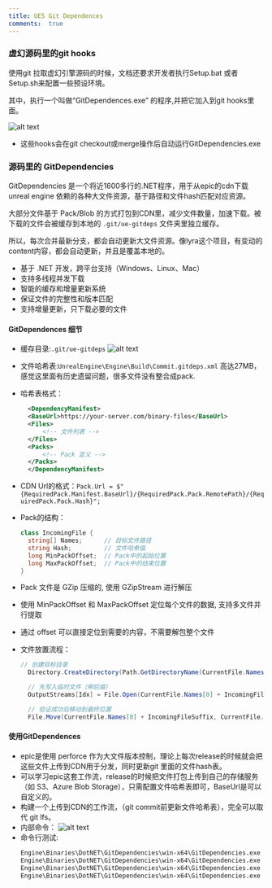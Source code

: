 ```yaml
---
title: UE5 Git Dependences
comments:  true
---
```

 

### 虚幻源码里的git hooks

使用git 拉取虚幻引擎源码的时候，文档还要求开发者执行Setup.bat 或者 Setup.sh来配置一些预设环境。

其中，执行一个叫做“GitDependences.exe” 的程序,并把它加入到git hooks里面。

![alt text](../assets/images/02GitDependences_image.webp)

- 这些hooks会在git checkout或merge操作后自动运行GitDependencies.exe

### 源码里的 **GitDependencies**

GitDependencies 是一个将近1600多行的.NET程序，用于从epic的cdn下载unreal engine 依赖的各种大文件资源，基于路径和文件hash匹配对应资源。

大部分文件基于 Pack/Blob 的方式打包到CDN里，减少文件数量，加速下载。被下载的文件会被缓存到本地的 `.git/ue-gitdeps` 文件夹里独立缓存。

所以，每次合并最新分支，都会自动更新大文件资源。像lyra这个项目，有变动的content内容，都会自动更新，并且是覆盖本地的。

- 基于 .NET 开发，跨平台支持（Windows、Linux、Mac）
- 支持多线程并发下载
- 智能的缓存和增量更新系统
- 保证文件的完整性和版本匹配
- 支持增量更新，只下载必要的文件 

#### GitDependences 细节

- 缓存目录:`.git/ue-gitdeps`
  ![alt text](../assets/images/02GitDependences_image-1.webp) 
- 文件哈希表:`UnrealEngine\Engine\Build\Commit.gitdeps.xml` 高达27MB，感觉这里面有历史遗留问题，很多文件没有整合成pack.
- 哈希表格式：
  ```xml
    <DependencyManifest>
    <BaseUrl>https://your-server.com/binary-files</BaseUrl>
    <Files>
        <!-- 文件列表 -->
    </Files>
    <Packs>
        <!-- Pack 定义 -->
    </Packs>
    </DependencyManifest>
  ```

- CDN Url的格式：`Pack.Url = $"{RequiredPack.Manifest.BaseUrl}/{RequiredPack.Pack.RemotePath}/{RequiredPack.Pack.Hash}";`  
- Pack的结构：
  ```c#
  class IncomingFile {
    string[] Names;      // 目标文件路径
    string Hash;         // 文件哈希值
    long MinPackOffset;  // Pack中的起始位置
    long MaxPackOffset;  // Pack中的结束位置
  }
  ``` 
- Pack 文件是 GZip 压缩的,  使用 GZipStream 进行解压
- 使用 MinPackOffset 和 MaxPackOffset 定位每个文件的数据, 支持多文件并行提取
- 通过 offset 可以直接定位到需要的内容，不需要解包整个文件
- 文件放置流程：
  ```c#
  // 创建目标目录
    Directory.CreateDirectory(Path.GetDirectoryName(CurrentFile.Names[0]));

    // 先写入临时文件（带后缀）
    OutputStreams[Idx] = File.Open(CurrentFile.Names[0] + IncomingFileSuffix, FileMode.Create);

    // 验证成功后移动到最终位置
    File.Move(CurrentFile.Names[0] + IncomingFileSuffix, CurrentFile.Names[0]);
  ```

#### 使用GitDependences
- epic是使用 perforce 作为大文件版本控制，理论上每次release的时候就会把这些文件上传到CDN用于分发，同时更新git 里面的文件hash表。
- 可以学习epic这套工作流，release的时候把文件打包上传到自己的存储服务（如 S3、Azure Blob Storage），只需配置文件哈希表即可，BaseUrl是可以自定义的。
- 构建一个上传到CDN的工作流，（git commit前更新文件哈希表），完全可以取代 git lfs。
- 内部命令：
  ![alt text](../assets/images/02GitDependences_image-2.webp)
- 命令行测试:
  ```bash
  Engine\Binaries\DotNET\GitDependencies\win-x64\GitDependencies.exe --help
  Engine\Binaries\DotNET\GitDependencies\win-x64\GitDependencies.exe --dry-run
  Engine\Binaries\DotNET\GitDependencies\win-x64\GitDependencies.exe --prompt
  Engine\Binaries\DotNET\GitDependencies\win-x64\GitDependencies.exe --proxy=name:password@url
  ```  
